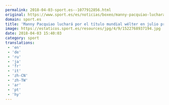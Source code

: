 ```yaml
---
permalink: 2018-04-03-sport.es--1077912856.html
original: https://www.sport.es/es/noticias/boxeo/manny-pacquiao-luchara-por-titulo-mundial-welter-julio-proximo-6732173?utm_source=rss-noticias&utm_medium=feed&utm_campaign=boxeo
domain: sport.es
title: 'Manny Pacquiao luchará por el título mundial wélter en julio próximo'
image: https://estaticos.sport.es/resources/jpg/4/9/1522768937194.jpg
date: 2018-04-03 15:40:03
category: sport
translations: 
 - 'en'
 - 'de'
 - 'ru'
 - 'ja'
 - 'fr'
 - 'it'
 - 'zh-CN'
 - 'zh-TW'
 - 'ar'
 - 'pt'
 - 'hy'
---
```


